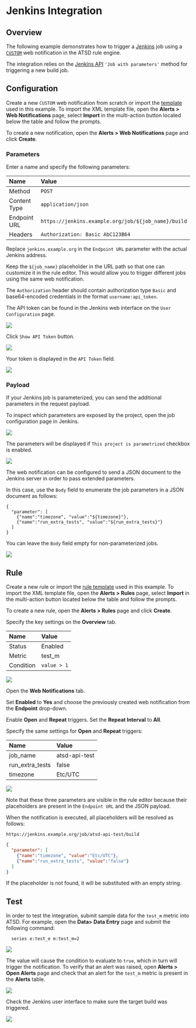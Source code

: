 # Jenkins Integration

## Overview

The following example demonstrates how to trigger a [Jenkins](https://jenkins.io/) job using a [`CUSTOM`](custom.md) web notification in the ATSD rule engine.

The integration relies on the [Jenkins API](https://wiki.jenkins.io/display/JENKINS/Remote+access+API) `'Job with parameters'` method for triggering a new build job.

## Configuration

Create a new `CUSTOM` web notification from scratch or import the [template](resources/custom-jenkins-notification.xml) used in this example. To import the XML template file, open the **Alerts > Web Notifications** page, select **Import** in the multi-action button located below the table and follow the prompts.

To create a new notification, open the **Alerts > Web Notifications** page and click **Create**.

### Parameters

Enter a name and specify the following parameters:

| **Name** | **Value** |
| :--- | :--- |
| Method | `POST`  |
| Content Type | `application/json` |
| Endpoint URL | `https://jenkins.example.org/job/${job_name}/build` |
| Headers | `Authorization: Basic AbC123B64` |

Replace `jenkins.example.org` in the `Endpoint URL` parameter with the actual Jenkins address.

Keep the `${job_name}` placeholder in the URL path so that one can customize it in the rule editor. This would allow you to trigger different jobs using the same web notification.

The `Authorization` header should contain authorization type `Basic` and base64-encoded credentials in the format `username:api_token`. 

The API token can be found in the Jenkins web interface on the `User Configuration` page.

![](images/jenkins_token_1.png)

Click `Show API Token` button.

![](images/jenkins_token_2.png)

Your token is displayed in the `API Token` field.

![](images/jenkins_token_3.png)

### Payload

If your Jenkins job is parameterized, you can send the additional parameters in the request payload. 

To inspect which parameters are exposed by the project, open the job configuration page in Jenkins.

![](images/jenkins_param_build_2.png)

The parameters will be displayed if `This project is parametrized` checkbox is enabled.

![](images/jenkins_param_build_3.png)

The web notification can be configured to send a JSON document to the Jenkins server in order to pass extended parameters.

In this case, use the `Body` field to enumerate the job parameters in a JSON document as follows:

```
{
  "parameter": [
    {"name":"timezone", "value":"${timezone}"},
    {"name":"run_extra_tests", "value":"${run_extra_tests}"}
  ]
}
```

You can leave the `Body` field empty for non-parameterized jobs.

![](images/jenkins_endpoint.png)

## Rule

Create a new rule or import the [rule template](resources/custom-jenkins-rule.xml) used in this example. To import the XML template file, open the **Alerts > Rules** page, select **Import** in the multi-action button located below the table and follow the prompts.

To create a new rule, open the **Alerts > Rules** page and click **Create**.

Specify the key settings on the **Overview** tab. 

| **Name** | **Value** |
| :-------- | :---- |
| Status | Enabled |
| Metric | test_m |
| Condition | `value > 1` |

![](images/rule_overview.png)

Open the **Web Notifications** tab.

Set **Enabled** to **Yes** and choose the previously created web notification from the **Endpoint** drop-down.

Enable **Open** and **Repeat** triggers. Set the **Repeat Interval** to **All**.

Specify the same settings for **Open** and **Repeat** triggers:

| **Name** | **Value** |
| :-------- | :---- |
| job_name  | atsd-api-test |
| run_extra_tests  | false |
| timezone | Etc/UTC |

![](images/jenkins_rule_notification.png)

Note that these three parameters are visible in the rule editor because their placeholders are present in the `Endpoint URL` and the JSON payload.

When the notification is executed, all placeholders will be resolved as follows:

`https://jenkins.example.org/job/atsd-api-test/build`

```json
{
  "parameter": [
    {"name":"timezone", "value":"Etc/UTC"},
    {"name":"run_extra_tests", "value":"false"}
  ]
}
```

If the placeholder is not found, it will be substituted with an empty string.

## Test

In order to test the integration, submit sample data for the `test_m` metric into ATSD. For example, open the **Data> Data Entry** page and submit the following command:

```
  series e:test_e m:test_m=2
```

![](images/rule_test_commands.png)

The value will cause the condition to evaluate to `true`, which in turn will trigger the notification.
To verify that an alert was raised, open **Alerts > Open Alerts** page and check that an alert for the `test_m` metric is present in the **Alerts** table.

![](images/jenkins_alert_open.png)

Check the Jenkins user interface to make sure the target build was triggered.

![](images/jenkins_test.png)
